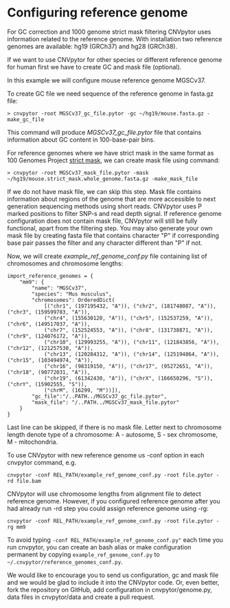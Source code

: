 # Configuring reference genome

For GC correction and 1000 genome strict mask filtering CNVpytor uses information 
related to the reference genome. With installation two reference genomes are
available: hg19 (GRCh37) and hg28 (GRCh38).

If we want to use CNVpytor for other species or different reference genome for human first we have 
to create GC and mask file (optional).

In this example we will configure mouse reference genome MGSCv37.

To create GC file we need sequence of the reference genome in fasta.gz file:

```
> cnvpytor -root MGSCv37_gc_file.pytor -gc ~/hg19/mouse.fasta.gz -make_gc_file
```

This command will produce _MGSCv37_gc_file.pytor_ file that contains information about 
GC content in 100-base-pair bins.

For reference genomes where we have strict mask in the same format as 100 Genomes Project 
[strict mask](http://ftp.1000genomes.ebi.ac.uk/vol1/ftp/data_collections/1000_genomes_project/working/20160622_genome_mask_GRCh38/),
we can create mask file using command:

```
> cnvpytor -root MGSCv37_mask_file.pytor -mask ~/hg19/mouse.strict_mask.whole_genome.fasta.gz -make_mask_file
```

If we do not have mask file, we can skip this step. Mask file contains information about 
regions of the genome that are more accessible to next generation sequencing methods 
using short reads. CNVpytor uses P marked positions to filter SNP-s and read depth signal.
If reference genome configuration does not contain mask file, CNVpytor will still be fully functional, 
apart from the filtering step.
You may also generate your own mask file by creating fasta file that contains character "P" if corresponding 
base pair passes the filter and any character different than "P" if not.

Now, we will create _example_ref_genome_conf.py_ file containing list of chromosomes and chromosome lengths:

```
import_reference_genomes = {
    "mm9": {
        "name": "MGSCv37",
        "species": "Mus musculus",
        "chromosomes": OrderedDict(
            [("chr1", (197195432, "A")), ("chr2", (181748087, "A")), ("chr3", (159599783, "A")),
            ("chr4", (155630120, "A")), ("chr5", (152537259, "A")), ("chr6", (149517037, "A")),
            ("chr7", (152524553, "A")), ("chr8", (131738871, "A")), ("chr9", (124076172, "A")),
            ("chr10", (129993255, "A")), ("chr11", (121843856, "A")), ("chr12", (121257530, "A")),
            ("chr13", (120284312, "A")), ("chr14", (125194864, "A")), ("chr15", (103494974, "A")),
            ("chr16", (98319150, "A")), ("chr17", (95272651, "A")), ("chr18", (90772031, "A")),
            ("chr19", (61342430, "A")), ("chrX", (166650296, "S")), ("chrY", (15902555, "S")),
            ("chrM", (16299, "M"))]),
        "gc_file":"/..PATH../MGSCv37_gc_file.pytor",
        "mask_file": "/..PATH../MGSCv37_mask_file.pytor"
    }
}
```

Last line can be skipped, if there is no mask file. Letter next to chromosome length denote type of a chromosome:
A - autosome, S - sex chromosome, M - mitochondria.


To use CNVpytor with new reference genome us -conf option in each cnvpytor command, e.g.
```
cnvpytor -conf REL_PATH/example_ref_genome_conf.py -root file.pytor -rd file.bam
```

CNVpytor will use chromosome lengths from alignment file to detect reference genome. 
However, if you configured reference genome after you had already run -rd step you 
could assign reference genome using -rg:
```
cnvpytor -conf REL_PATH/example_ref_genome_conf.py -root file.pytor -rg mm9
```

To avoid typing ```-conf REL_PATH/example_ref_genome_conf.py"``` each time you run cnvpytor, 
you can create an bash alias or make configuration permanent by copying ```example_ref_genome_conf.py``` 
to ```~/.cnvpytor/reference_genomes_conf.py```. 

We would like to encourage you to send us configuration, gc and mask file and we would be glad to include it 
into the CNVpytor code. Or, even better, fork the repository on GitHub, add configuration in cnvpytor/genome.py, 
data files in cnvpytor/data and create a pull request.


